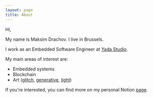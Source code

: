 ```yaml
---
layout: page
title: About
---
```


Hi,

My name is Maksim Drachov. I live in Brussels.

I work as an Embedded Software Engineer at [Yada Studio](https://www.yada.brussels/).

My main areas of interest are:
- Embedded systems
- Blockchain
- Art ([glitch](https://en.wikipedia.org/wiki/Glitch_art), [generative](https://en.wikipedia.org/wiki/Generative_art), [light](https://en.wikipedia.org/wiki/Light_art))

If you're interested, you can find more on my personal Notion [page](https://yadastudio.notion.site/yadastudio/dra4ov-92db3dfca938418b9932a89a93731bbe).